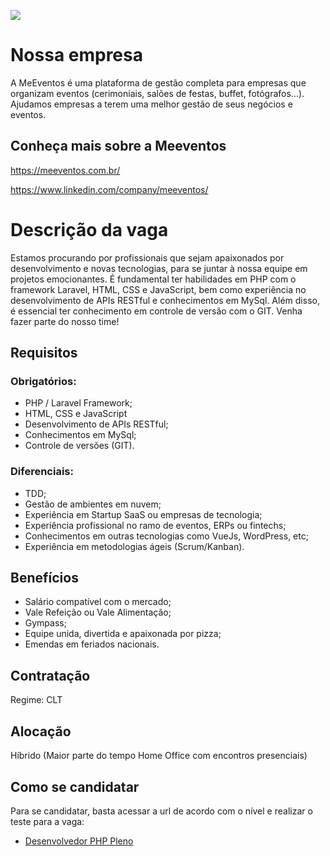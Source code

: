 [![](https://meeventos.com.br/images/logo.png)](https://meeventos.com.br)

# Nossa empresa

A MeEventos é uma plataforma de gestão completa para empresas que organizam eventos (cerimoniais, salões de festas, buffet, fotógrafos...). Ajudamos empresas a terem uma melhor gestão de seus negócios e eventos.

## Conheça mais sobre a Meeventos

https://meeventos.com.br/

https://www.linkedin.com/company/meeventos/

# Descrição da vaga

Estamos procurando por profissionais que sejam apaixonados por desenvolvimento e novas tecnologias, para se juntar à nossa equipe em projetos emocionantes. É fundamental ter habilidades em PHP com o framework Laravel, HTML, CSS e JavaScript, bem como experiência no desenvolvimento de APIs RESTful e conhecimentos em MySql. Além disso, é essencial ter conhecimento em controle de versão com o GIT. Venha fazer parte do nosso time!

## Requisitos

### **Obrigatórios:**

- PHP / Laravel Framework;
- HTML, CSS e JavaScript
- Desenvolvimento de APIs RESTful;
- Conhecimentos em MySql;
- Controle de versões (GIT).

### **Diferenciais:**

- TDD;
- Gestão de ambientes em nuvem;
- Experiência em Startup SaaS ou empresas de tecnologia;
- Experiência profissional no ramo de eventos, ERPs ou fintechs;
- Conhecimentos em outras tecnologias como VueJs, WordPress, etc;
- Experiência em metodologias ágeis (Scrum/Kanban).

## Benefícios

- Salário compatível com o mercado;
- Vale Refeição ou Vale Alimentação;
- Gympass;
- Equipe unida, divertida e apaixonada por pizza;
- Emendas em feriados nacionais.

## Contratação

Regime: CLT

## Alocação

Híbrido (Maior parte do tempo Home Office com encontros presenciais)

## Como se candidatar

Para se candidatar, basta acessar a url de acordo com o nível e realizar o teste para a vaga:

- [Desenvolvedor PHP Pleno](teste-pleno.md)
